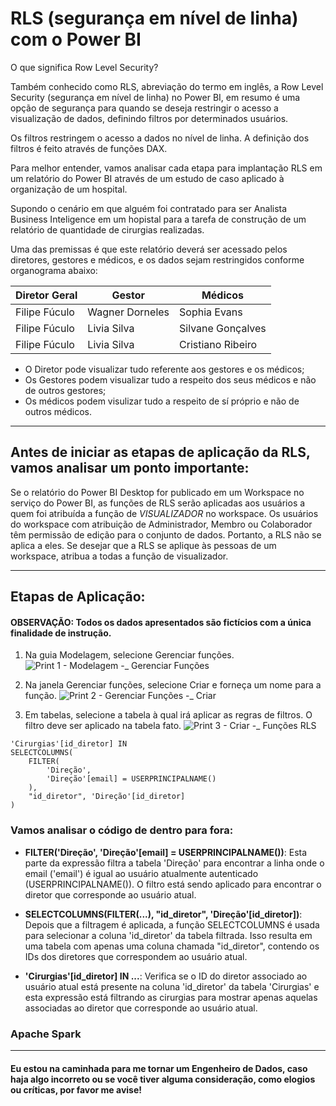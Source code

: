 
# RLS (segurança em nível de linha) com o Power BI

O que significa Row Level Security?

Também conhecido como RLS, abreviação do termo em inglês, a Row Level Security (segurança em nível de linha) no Power BI, em resumo é uma opção de segurança para quando se deseja restringir o acesso a visualização de dados, definindo filtros por determinados usuários.

Os filtros restringem o acesso a dados no nível de linha. A definição dos filtros é feito através de funções DAX.

Para melhor entender, vamos analisar cada etapa para implantação RLS em um relatório do Power BI através de um estudo de caso aplicado à organização de um hospital.

Supondo o cenário em que alguém foi contratado para ser Analista Business Inteligence em um hopistal para a tarefa de construção de um relatório de quantidade de cirurgias realizadas. 

Uma das premissas é que este relatório deverá ser acessado pelos diretores, gestores e médicos, e os dados sejam restringidos conforme organograma abaixo:


| Diretor Geral  |     Gestor      |      Médicos      |
|----------------|-----------------|-------------------|
| Filipe Fúculo  | Wagner Dorneles | Sophia Evans      |
| Filipe Fúculo  | Livia Silva     | Silvane Gonçalves |
| Filipe Fúculo  | Livia Silva     | Cristiano Ribeiro |


* O Diretor pode visualizar tudo referente aos gestores e os médicos;
* Os Gestores podem visualizar tudo a respeito dos seus médicos e não de outros gestores;
* Os médicos podem visulizar tudo a respeito de sí próprio e não de outros médicos.

___

## Antes de iniciar as etapas de aplicação da RLS, vamos analisar um ponto importante:
Se o relatório do Power BI Desktop for publicado em um Workspace no serviço do Power BI, as funções de RLS serão aplicadas aos usuários a quem foi atribuída a função de *VISUALIZADOR* no workspace. Os usuários do workspace com atribuição de Administrador, Membro ou Colaborador têm permissão de edição para o conjunto de dados. Portanto, a RLS não se aplica a eles. Se desejar que a RLS se aplique às pessoas de um workspace, atribua a todas a função de visualizador.

___
## Etapas de Aplicação: 
#### OBSERVAÇÃO: Todos os dados apresentados são fictícios com a única finalidade de instrução.


1. Na guia Modelagem, selecione Gerenciar funções.
   ![Print 1 - Modelagem -_ Gerenciar Funções](https://github.com/fuculo/Engenharia-de-Dados/assets/138727304/ac801e52-1ce7-4161-88f9-3b53b3f04c06)

2. Na janela Gerenciar funções, selecione Criar e forneça um nome para a função.
   ![Print 2 - Gerenciar Funções -_ Criar](https://github.com/fuculo/Engenharia-de-Dados/assets/138727304/44a18329-4519-4e63-bece-c7eae623f244)

3. Em tabelas, selecione a tabela à qual irá aplicar as regras de filtros. O filtro deve ser aplicado na tabela fato.
   ![Print 3 - Criar -_ Funções RLS](https://github.com/fuculo/Engenharia-de-Dados/assets/138727304/4c0e9124-817c-495f-bc90-5b572daf0ce3)


``` dax
'Cirurgias'[id_diretor] IN 
SELECTCOLUMNS(
    FILTER(
        'Direção', 
        'Direção'[email] = USERPRINCIPALNAME()
    ), 
    "id_diretor", 'Direção'[id_diretor]
)
```

### Vamos analisar o código de dentro para fora:
* **FILTER('Direção', 'Direção'[email] = USERPRINCIPALNAME())**: Esta parte da expressão filtra a tabela 'Direção' para encontrar a linha onde o email ('email') é igual ao usuário atualmente autenticado (USERPRINCIPALNAME()). O filtro está sendo aplicado para encontrar o diretor que corresponde ao usuário atual.

* **SELECTCOLUMNS(FILTER(...), "id_diretor", 'Direção'[id_diretor])**: Depois que a filtragem é aplicada, a função SELECTCOLUMNS é usada para selecionar a coluna 'id_diretor' da tabela filtrada. Isso resulta em uma tabela com apenas uma coluna chamada "id_diretor", contendo os IDs dos diretores que correspondem ao usuário atual.

* **'Cirurgias'[id_diretor] IN ...**: Verifica se o ID do diretor associado ao usuário atual está presente na coluna 'id_diretor' da tabela 'Cirurgias' e esta expressão está filtrando as cirurgias para mostrar apenas aquelas associadas ao diretor que corresponde ao usuário atual.





### Apache Spark



_________________________________________________________________________________________________________________________________________________________________________________
#### Eu estou na caminhada para me tornar um Engenheiro de Dados, caso haja algo incorreto ou se você tiver alguma consideração, como elogios ou críticas, por favor me avise!
